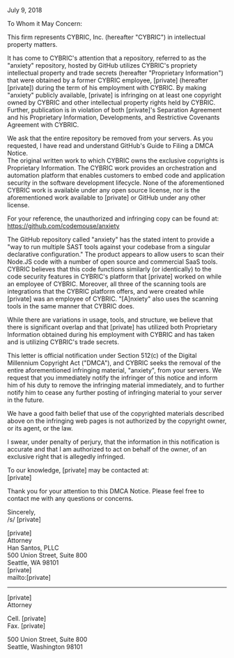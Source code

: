 July 9, 2018

To Whom it May Concern:

This firm represents CYBRIC, Inc. (hereafter "CYBRIC") in intellectual property matters.

It has come to CYBRIC's attention that a repository, referred to as the "anxiety" repository, hosted by GitHub utilizes CYBRIC's propriety intellectual property and trade secrets (hereafter "Proprietary Information") that were obtained by a former CYBRIC employee, [private] (hereafter [private]) during the term of his employment with CYBRIC. By making "anxiety" publicly available, [private] is infringing on at least one copyright owned by CYBRIC and other intellectual property rights held by CYBRIC. Further, publication is in violation of both [private]'s Separation Agreement and his Proprietary Information, Developments, and Restrictive Covenants Agreement with CYBRIC.

We ask that the entire repository be removed from your servers. As you requested, I have read and understand GitHub's Guide to Filing a DMCA Notice.  
The original written work to which CYBRIC owns the exclusive copyrights is Proprietary Information. The CYBRIC work provides an orchestration and automation platform that enables customers to embed code and application security in the software development lifecycle. None of the aforementioned CYBRIC work is available under any open source license, nor is the aforementioned work available to [private] or GitHub under any other license.

For your reference, the unauthorized and infringing copy can be found at: https://github.com/codemouse/anxiety

The GitHub repository called "anxiety" has the stated intent to provide a "way to run multiple SAST tools against your codebase from a singular declarative configuration." The product appears to allow users to scan their Node.JS code with a number of open source and commercial SaaS tools. CYBRIC believes that this code functions similarly (or identically) to the code security features in CYBRIC's platform that [private] worked on while an employee of CYBRIC. Moreover, all three of the scanning tools are integrations that the CYBRIC platform offers, and were created while [private] was an employee of CYBRIC. "[A]nxiety" also uses the scanning tools in the same manner that CYBRIC does.

While there are variations in usage, tools, and structure, we believe that there is significant overlap and that [private] has utilized both Proprietary Information obtained during his employment with CYBRIC and has taken and is utilizing CYBRIC's trade secrets.

This letter is official notification under Section 512(c) of the Digital Millennium Copyright Act ("DMCA"), and CYBRIC seeks the removal of the entire aforementioned infringing material, "anxiety", from your servers. We request that you immediately notify the infringer of this notice and inform him of his duty to remove the infringing material immediately, and to further notify him to cease any further posting of infringing material to your server in the future.

We have a good faith belief that use of the copyrighted materials described above on the infringing web pages is not authorized by the copyright owner, or its agent, or the law.

I swear, under penalty of perjury, that the information in this notification is accurate and that I am authorized to act on behalf of the owner, of an exclusive right that is allegedly infringed.

To our knowledge, [private] may be contacted at:  
[private]

Thank you for your attention to this DMCA Notice. Please feel free to contact me with any questions or concerns.

Sincerely,  
/s/ [private]

[private]  
Attorney  
Han Santos, PLLC  
500 Union Street, Suite 800  
Seattle, WA 98101  
[private]  
mailto:[private]

____________
[private]  
Attorney

Cell. [private]  
Fax. [private]

500 Union Street, Suite 800  
Seattle, Washington 98101
